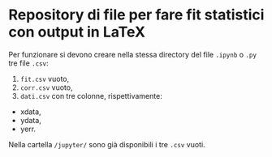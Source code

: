 # Repository di file per fare fit statistici con output in LaTeX
Per funzionare si devono creare nella stessa directory del file `.ipynb` o `.py` tre file  `.csv`:

1. `fit.csv` vuoto,
2. `corr.csv` vuoto,
3. `dati.csv` con tre colonne, rispettivamente:
  * xdata,
  * ydata,
  * yerr.

Nella cartella  `/jupyter/` sono già disponibili i tre  `.csv` vuoti.
